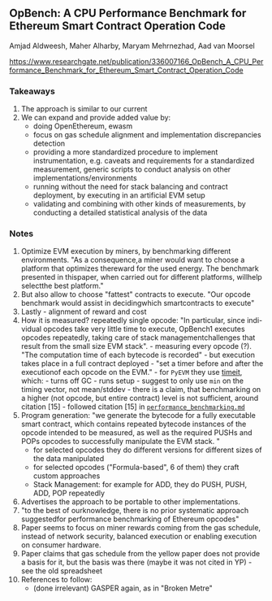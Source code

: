 ## OpBench: A CPU Performance Benchmark for Ethereum Smart Contract Operation Code

Amjad Aldweesh, Maher Alharby, Maryam Mehrnezhad, Aad van Moorsel

https://www.researchgate.net/publication/336007166_OpBench_A_CPU_Performance_Benchmark_for_Ethereum_Smart_Contract_Operation_Code

### Takeaways

1. The approach is similar to our current
2. We can expand and provide added value by:
    - doing OpenEthereum, ewasm
    - focus on gas schedule alignment and implementation discrepancies detection
    - providing a more standardized procedure to implement instrumentation, e.g. caveats and requirements for a standardized measurement, generic scripts to conduct analysis on other implementations/environments
    - running without the need for stack balancing and contract deployment, by executing in an artificial EVM setup
    - validating and combining with other kinds of measurements, by conducting a detailed statistical analysis of the data

### Notes

1. Optimize EVM execution by miners, by benchmarking different environments. "As a consequence,a miner would want to choose a platform that optimizes thereward for the used energy. The benchmark presented in thispaper, when carried out for different platforms, willhelp selectthe best platform."
2. But also allow to choose "fattest" contracts to execute. "Our opcode benchmark would assist in decidingwhich smartcontracts to execute"
3. Lastly - alignment of reward and cost
4. How it is measured? repeatedly single opcode: "In particular, since indi-vidual opcodes take very little time to execute, OpBench1 executes opcodes repeatedly, taking care of stack managementchallenges that result from the small size EVM stack". - measuring every opcode (?). "The computation time of each bytecode is recorded" - but execution takes place in a full contract deployed - "set a timer before and after the executionof each opcode on the EVM." - for `PyEVM` they use [timeit](https://docs.python.org/3/library/timeit.html), which: - turns off GC - runs setup - suggest to only use `min` on the timing vector, not mean/stddev - there is a claim, that benchmarking on a higher (not opcode, but entire contract) level is not sufficient, around citation [15] - followed citation [15] in [`performance_benchmarking.md`](./performance_benchmarking.md)
5. Program generation: "we generate the bytecode for a fully executable smart contract, which contains repeated bytecode instances of the opcode intended to be measured, as well as the required PUSHs and POPs opcodes to successfully manipulate the EVM stack. "
    - for selected opcodes they do different versions for different sizes of the data manipulated
    - for selected opcodes ("Formula-based", 6 of them) they craft custom approaches
    - Stack Management: for example for ADD, they do PUSH, PUSH, ADD, POP repeatedly
6. Advertises the approach to be portable to other implementations.
7. "to the best of ourknowledge, there is no prior systematic approach suggestedfor performance benchmarking of Ethereum opcodes"
8. Paper seems to focus on miner rewards coming from the gas schedule, instead of network security, balanced execution or enabling execution on consumer hardware.
9. Paper claims that gas schedule from the yellow paper does not provide a basis for it, but the basis was there (maybe it was not cited in YP) - see the old spreadsheet
10. References to follow:
    - (done irrelevant) GASPER again, as in "Broken Metre"
